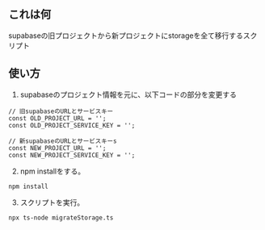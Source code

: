 ## これは何
supabaseの旧プロジェクトから新プロジェクトにstorageを全て移行するスクリプト

## 使い方
1. supabaseのプロジェクト情報を元に、以下コードの部分を変更する
`````
// 旧supabaseのURLとサービスキー
const OLD_PROJECT_URL = '';
const OLD_PROJECT_SERVICE_KEY = '';

// 新supabaseのURLとサービスキーs
const NEW_PROJECT_URL = '';
const NEW_PROJECT_SERVICE_KEY = '';
`````

2. npm installをする。
`````
npm install
`````

3. スクリプトを実行。
`````
npx ts-node migrateStorage.ts
`````

